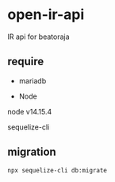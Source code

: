 # open-ir-api

IR api for beatoraja

## require

- mariadb

- Node

node v14.15.4

sequelize-cli

## migration

`npx sequelize-cli db:migrate`